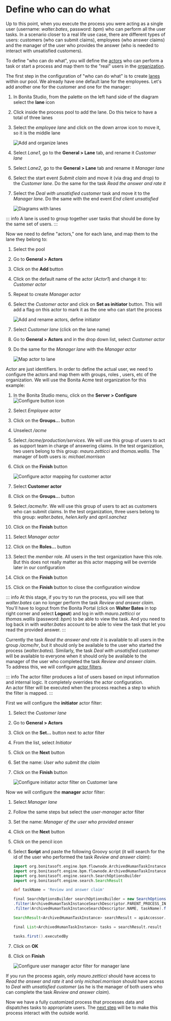 # Define who can do what

Up to this point, when you execute the process you were acting as a single user (username: _walter.bates_, password: _bpm_) who can perform all the user tasks. In a scenario closer to a real life use case, there are different types of users: customers (who can submit claims), employees (who answer claims) and the manager of the user who provides the answer (who is needed to interact with unsatisfied customers).

To define "who can do what",  you will define the [actors](actors.md) who can perform a task or start a process and map them to the "real" users in the [organization](organization-overview.md).

The first step in the configuration of "who can do what" is to create [lanes](pools-and-lanes.md) within our pool. We already have one default lane for the employees. Let's add another one for the customer and one for the manager:
1. In Bonita Studio, from the palette on the left hand side of the diagram select the **lane** icon
1. Click inside the process pool to add the lane. Do this twice to have a total of three lanes
1. Select the _employee lane_ and click on the down arrow icon to move it, so it is the middle lane

   ![Add and organize lanes](images/getting-started-tutorial/define-who-can-do-what/add-and-organize-lanes.gif)<!--{.img-responsive .img-thumbnail}-->

1. Select _Lane1_, go to the **General > Lane** tab, and rename it _Customer lane_
1. Select  _Lane2_, go to the **General > Lane** tab and rename it _Manager lane_
1. Select the start event _Submit claim_ and move it (via drag and drop) to the _Customer lane_. Do the same for the task _Read the answer and rate it_
1. Select the _Deal with unsatisfied customer_ task and move it to the _Manager lane_. Do the same with the end event _End client unsatisfied_

   ![Diagrams with lanes](images/getting-started-tutorial/define-who-can-do-what/diagrams-with-lanes.png)<!--{.img-responsive .img-thumbnail}-->

::: info
A lane is used to group together user tasks that should be done by the same set of users.
:::

Now we need to define "actors," one for each lane, and map them to the lane they belong to:
1. Select the pool
1. Go to **General > Actors**
1. Click on the **Add** button
1. Click on the default name of the actor (_Actor1_) and change it to: _Customer actor_
1. Repeat to create _Manager actor_
1. Select the _Customer actor_ and click on **Set as initiator** button. This will add a flag on this actor to mark it as the one who can start the process

   ![Add and rename actors, define initiator](images/getting-started-tutorial/define-who-can-do-what/add-rename-actors-set-initiator.gif)<!--{.img-responsive .img-thumbnail}-->

1. Select _Customer lane_ (click on the lane name)
1. Go to **General > Actors** and in the drop down list, select _Customer actor_
1. Do the same for the _Manager lane_ with the _Manager actor_

   ![Map actor to lane](images/getting-started-tutorial/define-who-can-do-what/map-actor-to-lane.gif)<!--{.img-responsive .img-thumbnail}-->

Actor are just identifiers. In order to define the actual user, we need to configure the actors and map them with groups, roles , users, etc of the organization. We will use the Bonita Acme test organization for this example:
1. In the Bonita Studio menu, click on the **Server > Configure** ![Configure button icon](images/getting-started-tutorial/define-who-can-do-what/configure.png)
1. Select _Employee actor_
1. Click on the **Groups...** button
1. Unselect _/acme_
1. Select _/acme/production/services_. We will use this group of users to act as support team in charge of answering claims. In the test organization, two users belong to this group: _mauro.zetticci_ and _thomas.wallis_. The manager of both users is: _michael.morrison_
1. Click on the **Finish** button

   ![Configure actor mapping for customer actor](images/getting-started-tutorial/define-who-can-do-what/configure-actor-mapping.gif)<!--{.img-responsive .img-thumbnail}-->

1. Select **Customer actor**
1. Click on the **Groups...** button
1. Select _/acme/hr_. We will use this group of users to act as customers who can submit claims. In the test organization, three users belong to this group: _walter.bates_, _helen.kelly_ and _april.sanchez_
1. Click on the **Finish** button
1. Select _Manager actor_
1. Click on the **Roles...** button
1. Select the _member_ role. All users in the test organization have this role. But this does not really matter as this actor mapping will be override later in our configuration
1. Click on the **Finish** button
1. Click on the **Finish** button to close the configuration window

::: info
At this stage, if you try to run the process, you will see that _walter.bates_ can no longer perform the task _Review and answer claim_. You'll have to logout from the Bonita Portal (click on **Walter Bates** in top right corner and select **Logout**) and log in with _mauro.zetticci_ or _thomas.wallis_ (password: _bpm_) to be able to view the task. And you need to log back in with _walter.bates_ account to be able to view the task that let you read the provided answer.
:::

Currently the task _Read the answer and rate it_ is available to all users in the group _/acme/hr_, but it should only be available to the user who started the process (_walter.bates_). Similarly, the task _Deal with unsatisfied customer_ will be available to everyone when it should only be available to the manager of the user who completed the task _Review and answer claim_.  
To address this, we will configure [actor filters](actor-filtering.md).

::: info
The actor filter produces a list of users based on input information and internal logic. It completely overrides the actor configuration.  
An actor filter will be executed when the process reaches a step to which the filter is mapped.
:::

First we will configure the **initiator** actor filter:

1. Select the _Customer lane_
1. Go to **General > Actors**
1. Click on the **Set...** button next to actor filter
1. From the list, select _Initiator_
1. Click on the **Next** button
1. Set the name: _User who submit the claim_
1. Click on the **Finish** button

   ![Configure initiator actor filter on Customer lane](images/getting-started-tutorial/define-who-can-do-what/configure-initiator-actor-filter.gif)<!--{.img-responsive .img-thumbnail}-->

Now we will configure the **manager** actor filter:  

1. Select _Manager lane_
1. Follow the same steps but select the _user-manager_ actor filter
1. Set the name: _Manager of the user who provided answer_
1. Click on the **Next** button
1. Click on the pencil icon
1. Select **Script** and paste the following Groovy script (it will search for the id of the user who performed the task _Review and answer claim_):

   ``` groovy
   import org.bonitasoft.engine.bpm.flownode.ArchivedHumanTaskInstance
   import org.bonitasoft.engine.bpm.flownode.ArchivedHumanTaskInstanceSearchDescriptor
   import org.bonitasoft.engine.search.SearchOptionsBuilder
   import org.bonitasoft.engine.search.SearchResult

   def taskName = 'Review and answer claim'

   final SearchOptionsBuilder searchOptionsBuilder = new SearchOptionsBuilder(0, 1)
   .filter(ArchivedHumanTaskInstanceSearchDescriptor.PARENT_PROCESS_INSTANCE_ID, processInstanceId)
   .filter(ArchivedHumanTaskInstanceSearchDescriptor.NAME, taskName).filter(ArchivedHumanTaskInstanceSearchDescriptor.TERMINAL, true)

   SearchResult<ArchivedHumanTaskInstance> searchResult = apiAccessor.processAPI.searchArchivedHumanTasks(searchOptionsBuilder.done())

   final List<ArchivedHumanTaskInstance> tasks = searchResult.result

   tasks.first().executedBy
   ```

1. Click on **OK**
1. Click on **Finish**

   ![Configure user manager actor filter for manager lane](images/getting-started-tutorial/define-who-can-do-what/configure-user-manager-actor-filter.gif)<!--{.img-responsive .img-thumbnail}-->


If you run the process again, only _mauro.zetticci_ should have access to _Read the answer and rate it_ and only _michael.morrison_ should have access to _Deal with unsatisfied customer_ (as he is the manager of both users who can complete the task _Review and answer claim_).

Now we have a fully customized process that processes data and dispatches tasks to appropriate users. The [next step](configure-email-connector.md) will be to make this process interact with the outside world.
